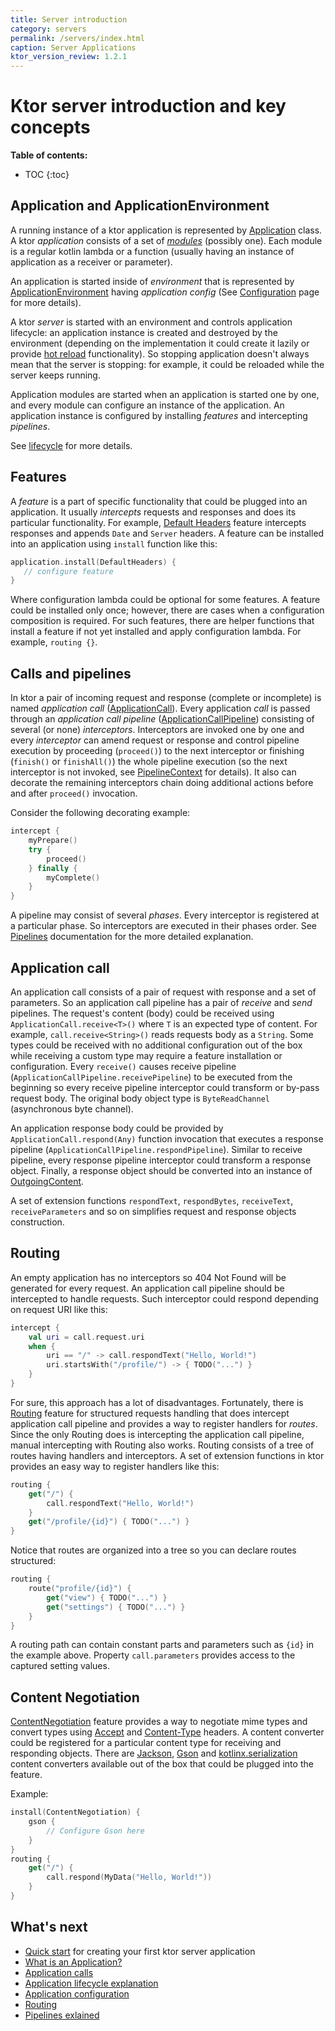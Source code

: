 ```yaml
---
title: Server introduction
category: servers
permalink: /servers/index.html
caption: Server Applications
ktor_version_review: 1.2.1
---
```


# Ktor server introduction and key concepts

**Table of contents:**

* TOC
{:toc}

## Application and ApplicationEnvironment

A running instance of a ktor application is represented by
[Application](https://api.ktor.io/latest/io.ktor.application/-application/index.html) class.
A ktor _application_ consists of a set of [_modules_](/servers/application.html#modules) (possibly one).
Each module is a regular kotlin lambda or a function
(usually having an instance of application as a receiver or parameter).

An application is started inside of _environment_ that is represented by
[ApplicationEnvironment](https://api.ktor.io/latest/io.ktor.application/-application-environment/index.html)
having _application config_
 (See [Configuration](/servers/configuration.html) page for more details).

A ktor _server_ is started with an environment and controls application lifecycle: an application instance is created
and destroyed by the environment (depending on the implementation it could create it lazily
or provide [hot reload](/servers/autoreload.html) functionality).
So stopping application doesn't always mean that the server is stopping:
 for example, it could be reloaded while the server keeps running.

Application modules are started when an application is started one by one, and every module can configure an instance
of the application. An application instance is configured by installing _features_ and intercepting _pipelines_.

See [lifecycle](/servers/lifecycle.html) for more details.

## Features

A _feature_ is a part of specific functionality that could be plugged into an application. It usually _intercepts_
requests and responses and does its particular functionality.
For example, [Default Headers](/servers/features/default-headers.html) feature intercepts responses
and appends `Date` and `Server` headers. A feature can be installed into an application using `install` function
like this:

```kotlin
application.install(DefaultHeaders) {
   // configure feature
}
```

Where configuration lambda could be optional for some features. A feature could be installed only once; however,
there are cases when a configuration composition is required. For such features, there are helper functions
that install a feature if not yet installed and apply configuration lambda. For example, `routing {}`.

## Calls and pipelines

In ktor a pair of incoming request and response (complete or incomplete)
is named _application call_
([ApplicationCall](/servers/calls.html)).
Every application _call_ is passed through an _application call pipeline_
([ApplicationCallPipeline](https://api.ktor.io/latest/io.ktor.application/-application-call-pipeline/index.html))
consisting of several (or none) _interceptors_. Interceptors are invoked one by one and every _interceptor_
can amend request or response and control pipeline execution by proceeding (`proceed()`) to the next interceptor
or finishing (`finish()` or `finishAll()`) the whole pipeline execution
(so the next interceptor is not invoked,
see [PipelineContext](https://api.ktor.io/latest/io.ktor.util.pipeline/-pipeline-context/index.html) for details).
It also can decorate the remaining interceptors chain doing additional actions before and after `proceed()` invocation.

Consider the following decorating example:

```kotlin
intercept {
    myPrepare()
    try {
        proceed()
    } finally {
        myComplete()
    }
}
```

A pipeline may consist of several _phases_. Every interceptor is registered at a particular phase.
So interceptors are executed in their phases order. See [Pipelines](/advanced/pipeline) documentation
for the more detailed explanation.

## Application call

An application call consists of a pair of request with response and a set of parameters.
So an application call pipeline has a pair of _receive_ and _send_ pipelines. The request's content (body)
 could be received using `ApplicationCall.receive<T>()` where `T` is an expected type of content.
 For example, `call.receive<String>()` reads requests body as a `String`. Some types could be received with no
 additional configuration
 out of the box while receiving a custom type may require a feature installation or configuration.
 Every `receive()` causes receive pipeline (`ApplicationCallPipeline.receivePipeline`)
 to be executed from the beginning so every receive pipeline interceptor could transform or by-pass request body.
 The original body object type is `ByteReadChannel` (asynchronous byte channel).

An application response body could be provided by `ApplicationCall.respond(Any)` function invocation that
executes a response pipeline (`ApplicationCallPipeline.respondPipeline`). Similar to receive pipeline,
every response pipeline interceptor could transform a response object. Finally, a response object should be
converted into an instance of
[OutgoingContent](https://api.ktor.io/latest/io.ktor.http.content/-outgoing-content/index.html).

A set of extension functions `respondText`, `respondBytes`, `receiveText`, `receiveParameters` and so on
simplifies request and response objects construction.

## Routing

An empty application has no interceptors so 404 Not Found will be generated for every request.
 An application call pipeline should be intercepted to handle requests. Such interceptor could respond depending on
request URI like this:

```kotlin
intercept {
    val uri = call.request.uri
    when {
        uri == "/" -> call.respondText("Hello, World!")
        uri.startsWith("/profile/") -> { TODO("...") }
    }
}
```

For sure, this approach has a lot of disadvantages.
Fortunately, there is [Routing](/servers/features/routing.html) feature for structured requests
handling that does intercept application call pipeline and provides a way to register handlers for _routes_.
Since the only Routing does is intercepting the application call pipeline, manual intercepting with Routing also works.
Routing consists of a tree of routes having handlers and interceptors. A set of extension functions in ktor
provides an easy way to register handlers like this:

```kotlin
routing {
    get("/") {
        call.respondText("Hello, World!")
    }
    get("/profile/{id}") { TODO("...") }
}
```

Notice that routes are organized into a tree so you can declare routes structured:

```kotlin
routing {
    route("profile/{id}") {
        get("view") { TODO("...") }
        get("settings") { TODO("...") }
    }
}
```

A routing path can contain constant parts and parameters such as `{id}` in the example above.
Property `call.parameters` provides access to the captured setting values.

## Content Negotiation

[ContentNegotiation](/servers/features/content-negotiation.html) feature provides a way to negotiate
mime types and convert types using [Accept](https://developer.mozilla.org/en-US/docs/Web/HTTP/Headers/Accept)
 and [Content-Type](https://developer.mozilla.org/en-US/docs/Web/HTTP/Headers/Content-Type) headers.
A content converter could be registered for a particular content type for receiving and responding objects.
There are [Jackson](/servers/features/content-negotiation/jackson.html),
 [Gson](/servers/features/content-negotiation/gson.html) and [kotlinx.serialization](https://ktor.io/servers/features/content-negotiation/serialization-converter.html)
 content converters available out of the box that could be plugged into the feature.

Example:

```kotlin
install(ContentNegotiation) {
    gson {
        // Configure Gson here
    }
}
routing {
    get("/") {
        call.respond(MyData("Hello, World!"))
    }
}
```

## What's next

- [Quick start](/quickstart/index.html) for creating your first ktor server application
- [What is an Application?](/servers/application.html)
- [Application calls](/servers/calls.html)
- [Application lifecycle explanation](/servers/lifecycle.html)
- [Application configuration](/servers/configuration.html)
- [Routing](/servers/features/routing.html)
- [Pipelines exlained](/advanced/pipeline)
